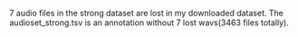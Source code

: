 7 audio files in the strong dataset are lost in my downloaded dataset. The audioset_strong.tsv is an annotation without 7 lost wavs(3463 files totally).
